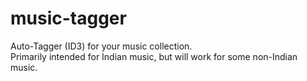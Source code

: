 # music-tagger

Auto-Tagger (ID3) for your music collection. <br>
Primarily intended for Indian music, but will work for some non-Indian music.

